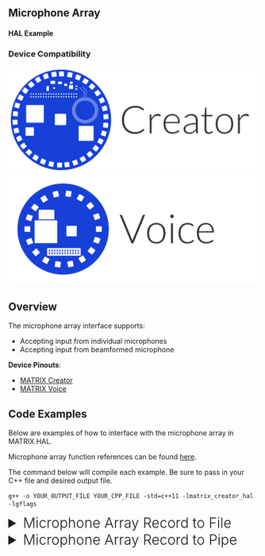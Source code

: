 <h2 style="padding-top:0">Microphone Array</h2>
<h4 style="padding-top:0">HAL Example</h4>

### Device Compatibility

<img class="creator-compatibility-icon" src="../../img/creator-icon.svg">
<img class="voice-compatibility-icon" src="../../img/voice-icon.svg">

## Overview

The microphone array interface supports:

- Accepting input from individual microphones
- Accepting input from beamformed microphone

**Device Pinouts**:

- [MATRIX Creator](/matrix-creator/resources/pinout.md)
- [MATRIX Voice](/matrix-voice/resources/pinout.md)

## Code Examples

Below are examples of how to interface with the microphone array in MATRIX HAL.

Microphone array function references can be found [here](/matrix-hal/reference/microphone).

The command below will compile each example. Be sure to pass in your C++ file and desired output file.

```language-cpp
g++ -o YOUR_OUTPUT_FILE YOUR_CPP_FILE -std=c++11 -lmatrix_creator_hal -lgflags
```

<details>
<summary style="font-size: 1.75rem; font-weight: 300;">Microphone Array Record to File</summary>
The following section shows how to record data from the microphone array to a file. You can download this example <a href="https://raw.githubusercontent.com/matrix-io/matrix-hal-examples/master/microphone_array/mic_record_file.cpp" target="_blank">here</a>.

To convert the `.raw` files outputted by this example to playable `.wav` files run these commands, replacing `16000` with selected sampling rate.

```language-bash
sudo apt-get install sox alsa-utils
sox -r 16000 -c 1 -e signed -c 1 -e signed -b 16 mic_16000_s16le_channel_0.raw channel_0.wav
sox -r 16000 -c 1 -e signed -c 1 -e signed -b 16 mic_16000_s16le_channel_1.raw channel_1.wav
sox -r 16000 -c 1 -e signed -c 1 -e signed -b 16 mic_16000_s16le_channel_2.raw channel_2.wav
sox -r 16000 -c 1 -e signed -c 1 -e signed -b 16 mic_16000_s16le_channel_3.raw channel_3.wav
sox -r 16000 -c 1 -e signed -c 1 -e signed -b 16 mic_16000_s16le_channel_4.raw channel_4.wav
sox -r 16000 -c 1 -e signed -c 1 -e signed -b 16 mic_16000_s16le_channel_5.raw channel_5.wav
sox -r 16000 -c 1 -e signed -c 1 -e signed -b 16 mic_16000_s16le_channel_6.raw channel_6.wav
sox -r 16000 -c 1 -e signed -c 1 -e signed -b 16 mic_16000_s16le_channel_7.raw channel_7.wav
sox -r 16000 -c 1 -e signed -c 1 -e signed -b 16 mic_16000_s16le_channel_8.raw channel_8.wav
```

<details open>
<summary style="font-size: 1.5rem; font-weight: 300;">Include Statements</summary>
To begin working with the Microphone Array you need to include these header files.

```language-cpp
// Google gflags parser
#include <gflags/gflags.h>
// Communicating with Pi GPIO
#include <wiringPi.h>
// Input/output stream class to operate on files
#include <fstream>
// Input/output streams and functions
#include <iostream>
// Use strings
#include <string>
// Arrays for math operations
#include <valarray>

// Communicates with MATRIX device
#include "matrix_hal/matrixio_bus.h"
// Interfaces with microphone array
#include "matrix_hal/microphone_array.h"
// Enables using FIR filter with microphone array
#include "matrix_hal/microphone_core.h"
```

</details>

<details open>
<summary style="font-size: 1.5rem; font-weight: 300;">Initial Variables</summary>
These initial variables are used in the example.

```language-cpp
// Defines variables from user arguments using gflags utility
// (https://gflags.github.io/gflags/)

// Grabs sampling frequency input from user
DEFINE_int32(sampling_frequency, 16000, "Sampling Frequency");  // Argument example: "--sampling_frequency 48000"
// Grabs duration input from user
DEFINE_int32(duration, 5, "Interrupt after N seconds"); // Argument example: "--duration 10"
// Grabs gain input from user
DEFINE_int32(gain, -1, "Microphone Gain"); // Argument example: "--gain 5"
```

</details>

<details open>
<summary style="font-size: 1.5rem; font-weight: 300;">Initial Setup</summary>
You'll then need to setup `MatrixIOBus` in order to communicate with the hardware on your MATRIX device. Also, parse command line flags and set user flags as variables.

```language-cpp
int main(int argc, char *agrv[]) {
  // Parse command line flags with gflags utility
  // (https://gflags.github.io/gflags/)
  google::ParseCommandLineFlags(&argc, &agrv, true);

  // Create MatrixIOBus object for hardware communication
  matrix_hal::MatrixIOBus bus;
  // Initialize bus and exit program if error occurs
  if (!bus.Init()) return false;

  // Set user flags from gflags as variables
  int sampling_rate = FLAGS_sampling_frequency;
  int seconds_to_record = FLAGS_duration;
  int gain = FLAGS_gain;
```

</details>

<details open>
<summary style="font-size: 1.5rem; font-weight: 300;">Main Setup</summary>
Now we will create our `MicrophoneArray` object and use it to interface with the microphone array.

```language-cpp
  // The following code is part of main()

  // Create MicrophoneArray object
  matrix_hal::MicrophoneArray microphone_array;
  // Set microphone_array to use MatrixIOBus bus
  microphone_array.Setup(&bus);
  // Set microphone sampling rate
  microphone_array.SetSamplingRate(sampling_rate);
  // If gain is positive, set the gain
  if (gain > 0) microphone_array.SetGain(gain);

  // Log gain_ and sampling_frequency_ variables
  microphone_array.ShowConfiguration();
  // Log recording duration variable
  std::cout << "Duration : " << seconds_to_record << "s" << std::endl;

  // Calculate and set up beamforming delays for beamforming
  microphone_array.CalculateDelays(0, 0, 1000, 320 * 1000);  // These are default values
```

</details>

<details open>
<summary style="font-size: 1.5rem; font-weight: 300;">Fir Filter Setup</summary>
Now we will create our `MicrophoneCore` object and use it to enable the FIR filter.

```language-cpp
  // The following code is part of main()

  // Create MicrophoneCore object
  matrix_hal::MicrophoneCore microphone_core(microphone_array);
  // Set microphone_core to use MatrixIOBus bus
  microphone_core.Setup(&bus);
```

</details>

<details open>
<summary style="font-size: 1.5rem; font-weight: 300;">Microphone Input</summary>
Now we will read microphone array data, send to a buffer, and write to file.

```language-cpp
  // The following code is part of main()

  // Create a buffer array for microphone input
  int16_t buffer[microphone_array.Channels() + 1]
                [microphone_array.SamplingRate() +
                 microphone_array.NumberOfSamples()];

  // Create an array of streams to write microphone data to files
  std::ofstream os[microphone_array.Channels() + 1];

  // For each microphone channel (+1 for beamforming), make a file and open it
  for (uint16_t c = 0; c < microphone_array.Channels() + 1; c++) {
    // Set filename for microphone output
    std::string filename = "mic_" +
                           std::to_string(microphone_array.SamplingRate()) +
                           "_s16le_channel_" + std::to_string(c) + ".raw";
    // Create and open file
    os[c].open(filename, std::ofstream::binary);
  }

  // Counter variable for tracking recording time
  uint32_t samples = 0;
  // For recording duration
  for (int s = 0; s < seconds_to_record; s++) {
    // Endless loop
    while (true) {
      // Read microphone stream data
      microphone_array.Read();

      // For number of samples
      for (uint32_t s = 0; s < microphone_array.NumberOfSamples(); s++) {
        // For each microphone
        for (uint16_t c = 0; c < microphone_array.Channels(); c++) {
          // Send microphone data to buffer
          buffer[c][samples] = microphone_array.At(s, c);
        }
        // Writes beamformed microphone data into buffer
        buffer[microphone_array.Channels()][samples] = microphone_array.Beam(s);
        // Increment samples for buffer write
        samples++;
      }

      // Once number of samples is >= sampling rate
      if (samples >= microphone_array.SamplingRate()) {
        // For each microphone channel
        for (uint16_t c = 0; c < microphone_array.Channels() + 1; c++) {
          // Write to recording file
          os[c].write((const char *)buffer[c], samples * sizeof(int16_t));
        }
        // Set samples to zero for loop to fill buffer
        samples = 0;
        break;
      }
    }
  }

  return 0;
}
```

</details>

</details>

<details>
<summary style="font-size: 1.75rem; font-weight: 300;">Microphone Array Record to Pipe</summary>
The following section shows how to record data from the microphone array to a linux FIFO pipe. You can download this example <a href="https://raw.githubusercontent.com/matrix-io/matrix-hal-examples/master/microphone_array/mic_record_pipe.cpp" target="_blank">here</a>.

> When beamformed input (channel 8) is read from a FIFO pipe distortion may occur.

The following commands copy a modified `asound.conf` file into `/etc/`, which allows `arecord` to record from the pipe.

```language-bash
wget https://raw.githubusercontent.com/matrix-io/matrix-hal-examples/master/microphone_array/asound.conf
sudo mv -f /etc/asound.conf /etc/asound.conf_old
sudo mv -f ./asound.conf /etc/
```

To record from microphone channel 0 for 5 seconds using `arecord`, run these commands. 

```language-bash
rm -rf/tmp/matrix_micarray_channel_*
./mic_record_pipe --sampling_frequency 16000 &
arecord channel0.wav -f S16_LE -r 16000 -d 5 --device=mic_channel0
```

To stop the example from running, run this command.

```language-bash
killall mic_record_pipe
```

<details open>
<summary style="font-size: 1.5rem; font-weight: 300;">Include Statements</summary>
To begin working with the Microphone Array you need to include these header files.

```language-cpp
// Imports FIFO pipe support (https://en.wikipedia.org/wiki/Named_pipe)
#include <sys/stat.h>
// Linux file control options
#include <fcntl.h>
// System calls
#include <unistd.h>
// Google gflags parser
#include <gflags/gflags.h>
// Communicating with Pi GPIO
#include <wiringPi.h>
// Input/output stream class to operate on files
#include <fstream>
// Input/output streams and functions
#include <iostream>
// Use strings
#include <string>
// Arrays for math operations
#include <valarray>

// Communicates with MATRIX device
#include "matrix_hal/matrixio_bus.h"
// Interfaces with microphone array
#include "matrix_hal/microphone_array.h"
// Enables using FIR filter with microphone array
#include "matrix_hal/microphone_core.h"
```

</details>

<details open>
<summary style="font-size: 1.5rem; font-weight: 300;">Initial Variables</summary>
These initial variables are used in the example.

```language-cpp
// Defines variables from user arguments using gflags utility
// (https://gflags.github.io/gflags/)

// Grabs sampling frequency input from user
DEFINE_int32(sampling_frequency, 16000, "Sampling Frequency");  // Argument example: "--sampling_frequency 48000"
// Grabs gain input from user
DEFINE_int32(gain, -1, "Microphone Gain"); // Argument example: "--gain 5"
```

</details>

<details open>
<summary style="font-size: 1.5rem; font-weight: 300;">Initial Setup</summary>
You'll then need to setup `MatrixIOBus` in order to communicate with the hardware on your MATRIX device. Also, parse command line flags and set user flags as variables.

```language-cpp
int main(int argc, char *agrv[]) {
  // Parse command line flags with gflags utility
  // (https://gflags.github.io/gflags/)
  google::ParseCommandLineFlags(&argc, &agrv, true);

  // Create MatrixIOBus object for hardware communication
  matrix_hal::MatrixIOBus bus;
  // Initialize bus and exit program if error occurs
  if (!bus.Init()) return false;

  // Set user flags from gflags as variables
  int sampling_rate = FLAGS_sampling_frequency;
  int gain = FLAGS_gain;
```

</details>

<details open>
<summary style="font-size: 1.5rem; font-weight: 300;">Main Setup</summary>
Now we will create our `MicrophoneArray` object and use it to interface with the microphone array.

```language-cpp
  // The following code is part of main()

  // Create MicrophoneArray object
  matrix_hal::MicrophoneArray microphone_array;
  // Set microphone_array to use MatrixIOBus bus
  microphone_array.Setup(&bus);
  // Set microphone sampling rate
  microphone_array.SetSamplingRate(sampling_rate);
  // If gain is positive, set the gain
  if (gain > 0) microphone_array.SetGain(gain);

  // Log gain_ and sampling_frequency_ variables
  microphone_array.ShowConfiguration();
  // Log recording duration variable
  std::cout << "Duration : " << seconds_to_record << "s" << std::endl;

  // Calculate and set up beamforming delays for beamforming
  microphone_array.CalculateDelays(0, 0, 1000, 320 * 1000);  // These are default values
```

</details>

<details open>
<summary style="font-size: 1.5rem; font-weight: 300;">Fir Filter Setup</summary>
Now we will create our `MicrophoneCore` object and use it to enable the FIR filter.

```language-cpp
  // The following code is part of main()

  // Create MicrophoneCore object
  matrix_hal::MicrophoneCore microphone_core(microphone_array);
  // Set microphone_core to use MatrixIOBus bus
  microphone_core.Setup(&bus);
```

</details>

<details open>
<summary style="font-size: 1.5rem; font-weight: 300;">Microphone Input</summary>
Now we will read microphone array data, send to a buffer, and write to a FIFO pipe.

```language-cpp
  // The following code is part of main()

  // Create a buffer array for microphone input
  int16_t buffer[microphone_array.Channels() + 1]
                [microphone_array.SamplingRate() +
                 microphone_array.NumberOfSamples()];

  // For each channel plus the beamforming channel
  for (uint16_t c = 0; c < microphone_array.Channels() + 1; c++) {
    // Name for the FIFO pipe
    std::string name = "/tmp/matrix_micarray_channel_" + std::to_string(c);

    // Create the FIFO pipe
    if (mkfifo(name.c_str(), 0666) != 0) {
      // Output error if mkfifo fails
      std::cerr << "unable to create " << name << " FIFO." << std::endl;
    }
  }

  // For pipe operations
  int named_pipe_handle;
  // Endless loop
  while (true) {
    // Read microphone stream data
    microphone_array.Read();

    // Bool to flag when beamformed written
    bool beam_write = false;

    // For each microphone
    for (uint16_t c = 0; c < microphone_array.Channels() + 1; c++) {
      // Open pipe
      std::string name = "/tmp/matrix_micarray_channel_" + std::to_string(c);
      named_pipe_handle = open(name.c_str(), O_WRONLY | O_NONBLOCK);

      // For number of samples
      for (uint32_t s = 0; s < microphone_array.NumberOfSamples(); s++) {
        buffer[c][s] = microphone_array.At(s, c);
        // If beamformed data was not sent to buffer, send it
        if (!beam_write) {
          // Send beamformed data to buffer
          buffer[microphone_array.Channels()][s] = microphone_array.Beam(s);
        }
      }
      // Flag that beamforming data is in buffer
      beam_write = true;

      // Write to each pipe
      write(named_pipe_handle, &buffer[c][0],
            sizeof(int16_t) * microphone_array.NumberOfSamples());
      // Close pipe after write
      close(named_pipe_handle);
    }
  }

  return 0;
}
```

</details>

</details>